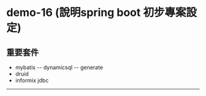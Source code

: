 # demo-16 (說明spring boot 初步專案設定)

## 重要套件

- mybatis
-- dynamicsql
-- generate
- druid
- informix jdbc

--- 
